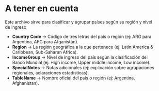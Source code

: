 # A tener en cuenta
Este archivo sirve para clasificar y agrupar países según su región y nivel de ingreso.
- **Country Code** → Código de tres letras del país o región (ej: ARG para Argentina, AFG para Afganistán).
- **Region** → La región geográfica a la que pertenece (ej: Latin America & Caribbean, Sub-Saharan Africa).
- **IncomeGroup** → Nivel de ingreso del país según la clasificación del Banco Mundial (ej: High income, Upper middle income, Low income).
- **SpecialNotes** → Notas adicionales (ej: explicación sobre agrupaciones regionales, aclaraciones estadísticas).
- **TableName** → Nombre oficial del país o región (ej: Argentina, Afghanistan).